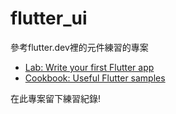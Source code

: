# flutter_ui

參考flutter.dev裡的元件練習的專案
- [Lab: Write your first Flutter app](https://flutter.dev/docs/get-started/codelab)
- [Cookbook: Useful Flutter samples](https://flutter.dev/docs/cookbook)

在此專案留下練習紀錄!
